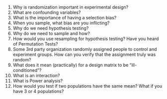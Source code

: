 1. Why is randomization important in experimental design?
2. What are confounding variables?
3. What is the importance of having a selection bias?
4. When you sample, what bias are you inflicting?
5. Why do we need hypothesis testing? 
6. Why do we need to sample and how?
7. How would you use resampling for hypothesis testing? Have you heard of Permutation Tests?
8. Some 3rd party organization randomly assigned people to control and experiment groups. How can you verify that the assignment truly was random?
9. What does it mean (practically) for a design matrix to be “ill-conditioned”?
10. What is an interaction?
11. What is Power analysis?
12. How would you test if two populations have the same mean? What if you have 3 or 4 populations? 

